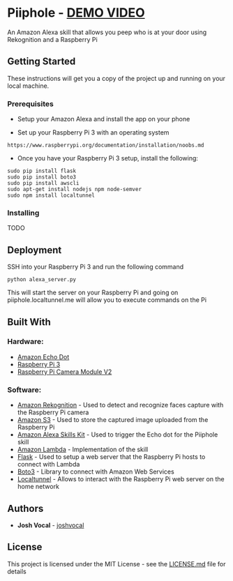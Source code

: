 # Piiphole - [DEMO VIDEO](https://youtu.be/NHSAuooeCOk)
An Amazon Alexa skill that allows you peep who is at your door using Rekognition and a Raspberry Pi

## Getting Started

These instructions will get you a copy of the project up and running on your local machine.

### Prerequisites

* Setup your Amazon Alexa and install the app on your phone

* Set up your Raspberry Pi 3 with an operating system

```
https://www.raspberrypi.org/documentation/installation/noobs.md
```

* Once you have your Raspberry Pi 3 setup, install the following:

```
sudo pip install flask
sudo pip install boto3
sudo pip install awscli
sudo apt-get install nodejs npm node-semver
sudo npm install localtunnel
```

### Installing

TODO

## Deployment

SSH into your Raspberry Pi 3 and run the following command

```
python alexa_server.py
```

This will start the server on your Raspberry Pi and going on piiphole.localtunnel.me will allow you to execute commands on the Pi

## Built With

### Hardware:
* [Amazon Echo Dot](https://www.amazon.ca/Echo-Dot-2nd-Generation-Black/dp/B07456NHZ7/ref=sr_1_1?ie=UTF8&qid=1519593290&sr=8-1&keywords=alexa+dot&dpID=41iz5Tw82IL&preST=_SY300_QL70_&dpSrc=srch)
* [Raspberry Pi 3](https://www.amazon.ca/Raspberry-Pi-RASPBERRYPI3-MODB-1GB-Model-Motherboard/dp/B01CD5VC92/ref=sr_1_3?ie=UTF8&qid=1519593310&sr=8-3&keywords=raspberry+pi+3&dpID=51Vt9f26ryL&preST=_SX300_QL70_&dpSrc=srch)
* [Raspberry Pi Camera Module V2](https://www.amazon.ca/Raspberry-Pi-Camera-Module-Megapixel/dp/B01ER2SKFS/ref=sr_1_1?s=electronics&ie=UTF8&qid=1519593328&sr=1-1&keywords=raspberry+pi+camera+module+v2&dpID=41oaX6czzQL&preST=_SY300_QL70_&dpSrc=srch)

### Software:
* [Amazon Rekognition](https://aws.amazon.com/rekognition/) - Used to detect and recognize faces capture with the Raspberry Pi camera
* [Amazon S3](https://aws.amazon.com/s3/) - Used to store the captured image uploaded from the Raspberry Pi
* [Amazon Alexa Skills Kit](https://developer.amazon.com/alexa-skills-kit) - Used to trigger the Echo dot for the Piiphole skill
* [Amazon Lambda](https://aws.amazon.com/lambda/) - Implementation of the skill
* [Flask](http://flask.pocoo.org/) - Used to setup a web server that the Raspberry Pi hosts to connect with Lambda
* [Boto3](https://github.com/boto/boto3) - Library to connect with Amazon Web Services
* [Localtunnel](https://localtunnel.github.io/www/) - Allows to interact with the Raspberry Pi web server on the home network
 
## Authors

* **Josh Vocal** - [joshvocal](https://github.com/joshvocal)

## License

This project is licensed under the MIT License - see the [LICENSE.md](LICENSE.md) file for details
